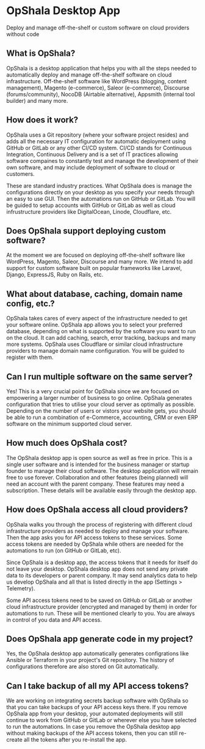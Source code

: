 # OpShala Desktop App

Deploy and manage off-the-shelf or custom software on cloud providers without code

## What is OpShala?

OpShala is a desktop application that helps you with all the steps needed to automatically deploy and manage off-the-shelf software on cloud infrastructure. Off-the-shelf software like WordPress (blogging, content management), Magento (e-commerce), Saleor (e-commerce), Discourse (forums/community), NocoDB (Airtable alternative), Appsmith (internal tool builder) and many more.

## How does it work?

OpShala uses a Git repository (where your software project resides) and adds all the necessary IT configuration for automatic deployment using GitHub or GitLab or any other CI/CD system. CI/CD stands for Continuous Integration, Continuous Delivery and is a set of IT practices allowing software compaines to constantly test and manage the development of their own software, and may include deployment of software to cloud or customers.

These are standard industry practices. What OpShala does is manage the configurations directly on your desktop as you specify your needs through an easy to use GUI. Then the automations run on GitHub or GitLab. You will be guided to setup accounts with GitHub or GitLab as well as cloud infrustructure providers like DigitalOcean, Linode, Cloudflare, etc.

## Does OpShala support deploying custom software?

At the moment we are focused on deploying off-the-shelf software like WordPress, Magento, Saleor, Discourse and many more. We intend to add support for custom software built on popular frameworks like Laravel, Django, ExpressJS, Ruby on Rails, etc.

## What about database, caching, domain name config, etc.?

OpShala takes cares of every aspect of the infrastructure needed to get your software online. OpShala app allows you to select your preferred database, depending on what is supported by the software you want to run on the cloud. It can add caching, search, error tracking, backups and many more systems. OpShala uses Cloudflare or similar cloud infrastructure providers to manage domain name configuration. You will be guided to register with them.

## Can I run multiple software on the same server?

Yes! This is a very crucial point for OpShala since we are focused on empowering a larger number of business to go online. OpShala generates configuration that tries to utilise your cloud server as optimally as possible. Depending on the number of users or vistors your website gets, you should be able to run a combination of e-Commerce, accounting, CRM or even ERP software on the minimum supported cloud server.

## How much does OpShala cost?

The OpShala desktop app is open source as well as free in price. This is a single user software and is intended for the business manager or startup founder to manage their cloud software. The desktop application will remain free to use forever. Collaboration and other features (being planned) will need an account with the parent company. These features may need a subscription. These details will be available easily through the desktop app.

## How does OpShala access all cloud providers?

OpShala walks you through the process of registering with different cloud infrastructure providers as needed to deploy and manage your software. Then the app asks you for API access tokens to these services. Some access tokens are needed by OpShala while others are needed for the automations to run (on GitHub or GitLab, etc).

Since OpShala is a desktop app, the access tokens that it needs for itself do not leave your desktop. OpShala desktop app does not send any private data to its developers or parent company. It may send analytics data to help us develop OpShala and all that is listed directly in the app (Settings > Telemetry).

Some API access tokens need to be saved on GitHub or GitLab or another cloud infrastructure provider (encrypted and managed by them) in order for automations to run. These will be mentioned clearly to you. You are always in control of you data and API access.

## Does OpShala app generate code in my project?

Yes, the OpShala desktop app automatically generates configrations like Ansible or Terraform in your project's Git repository. The history of configurations therefore are also stored on Git automatically.

## Can I take backup of all my API access tokens?

We are working on integrating secrets backup software with OpShala so that you can take backups of your API access keys there. If you remove OpShala app from your desktop, your automated deployments will still continue to work from GitHub or GitLab or wherever else you have selected to run the automations. In case you remove the OpShala desktop app without making backups of the API access tokens, then you can still re-create all the tokens after you re-install the app.
